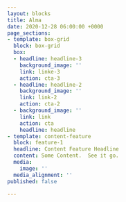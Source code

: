 ```yaml
---
layout: blocks
title: Alma
date: 2020-12-28 06:00:00 +0000
page_sections:
- template: box-grid
  block: box-grid
  box:
  - headline: headline-3
    background_image: ''
    link: linke-3
    action: cta-3
  - headline: headline-2
    background_image: ''
    link: link-2
    action: cta-2
  - background_image: ''
    link: link
    action: cta
    headline: headline
- template: content-feature
  block: feature-1
  headline: Content Feature Headline
  content: Some Content.  See it go.
  media:
    image: ''
  media_alignment: ''
published: false

---
```

